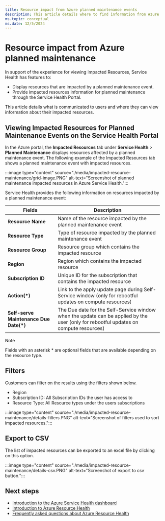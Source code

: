```yaml
---
title: Resource impact from Azure planned maintenance events
description: This article details where to find information from Azure Service Health about how Azure Planned Maintenance impact your resources.
ms.topic: conceptual
ms.date: 12/5/2024
---
```


# Resource impact from Azure planned maintenance

In support of the experience for viewing Impacted Resources, Service Health has features to:

- Display resources that are impacted by a planned maintenance event.
- Provide impacted resources information for planned maintenance through the Service Health Portal. 

This article details what is communicated to users and where they can view information about their impacted resources.
<!--
>[!Note]
>This feature will be rolled out in phases. Initially, impacted resources will only be shown for **SQL resources with advance customer notifications and rebootful updates for compute resources.** Planned maintenance impacted resources coverage will be expanded to other resource types and scenarios in the future.-->

## Viewing Impacted Resources for Planned Maintenance Events on the Service Health Portal 

In the Azure portal, the **Impacted Resources** tab under **Service Health** > **Planned Maintenance** displays resources affected by a planned maintenance event. The following example of the Impacted Resources tab shows a planned maintenance event with impacted resources.

:::image type="content" source="./media/impacted-resource-maintenance/grid-image.PNG" alt-text="Screenshot of planned maintenance impacted resources in Azure Service Health.":::

Service Health provides the following information on resources impacted by a planned maintenance event:

|Fields  |Description |
|---------|---------|
|**Resource Name**|Name of the resource impacted by the planned maintenance event|
|**Resource Type**|Type of resource impacted by the planned maintenance event|
|**Resource Group**|Resource group which contains the impacted resource|
|**Region**|Region which contains the impacted resource|
|**Subscription ID**|Unique ID for the subscription that contains the impacted resource|
|**Action(*)**|Link to the apply update page during Self-Service window (only for rebootful updates on compute resources)|
|**Self-serve Maintenance Due Date(*)**|The Due date for the Self-Service window when the update can be applied by the user (only for rebootful updates on compute resources)|

>[!Note]
>Fields with an asterisk * are optional fields that are available depending on the resource type.



## Filters

Customers can filter on the results using the filters shown below.
- Region
- Subscription ID: All Subscription IDs the user has access to 
- Resource Type: All Resource types under the users subscriptions

:::image type="content" source="./media/impacted-resource-maintenance/details-filters.PNG" alt-text="Screenshot of filters used to sort impacted resources.":::

## Export to CSV

The list of impacted resources can be exported to an excel file by clicking on this option.

:::image type="content" source="./media/impacted-resource-maintenance/details-csv.PNG" alt-text="Screenshot of export to csv button.":::

## Next steps
- [Introduction to the Azure Service Health dashboard](service-health-overview.md)
- [Introduction to Azure Resource Health](resource-health-overview.md)
- [Frequently asked questions about Azure Resource Health](resource-health-faq.yml)
